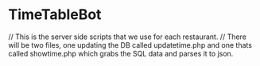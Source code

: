# TimeTableBot

// This is the server side scripts that we use for each restaurant.
// There will be two files, one updating the DB called updatetime.php and one thats called showtime.php which grabs the SQL data and parses it to json.
